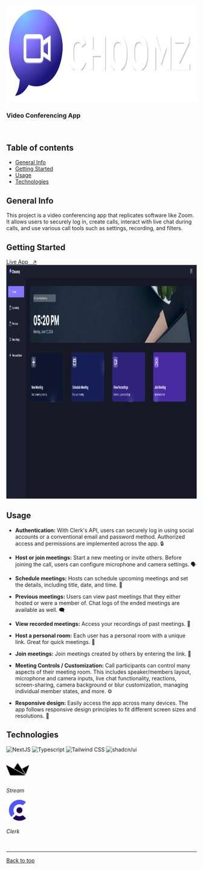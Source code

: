 # <img src="./public/icons/choomz-logo.svg" width="835" height="251">
### Video Conferencing App

<br>

## Table of contents
- [General Info](#general-info)
- [Getting Started](#getting-started)
- [Usage](#usage)
- [Technologies](#technologies)


## General Info
This project is a video conferencing app that replicates software like Zoom. It allows users to securely log in, create calls, interact with live chat during calls, and use various call tools such as settings, recording, and filters.

## Getting Started
<a href="https://video-conference-clone.vercel.app/" target="_blank" rel="noopener noreferrer">
  Live App &nbsp; ↗️
</a>

<br>

<img src="./public/images/readme-home-page.png" width="1280" height="617">

## Usage
* **Authentication:** With Clerk's API, users can securely log in using social accounts or a conventional email and password method. Authorized access and permissions are implemented across the app. 🔒

* **Host or join meetings:** Start a new meeting or invite others. Before joining the call, users can configure microphone and camera settings. 🗣️

* **Schedule meetings:** Hosts can schedule upcoming meetings and set the details, including title, date, and time. 📅

* **Previous meetings:** Users can view past meetings that they either hosted or were a member of. Chat logs of the ended meetings are available as well. 🗨️ 

* **View recorded meetings:** Access your recordings of past meetings. 🔴

* **Host a personal room:** Each user has a personal room with a unique link. Great for quick meetings. 🔄

* **Join meetings:** Join meetings created by others by entering the link. 🤝

* **Meeting Controls / Customization:** Call participants can control many aspects of their meeting room. This includes speaker/members layout, microphone and camera inputs, live chat functionality, reactions, screen-sharing, camera background or blur customization, managing individual member states, and more. ⚙️

* **Responsive design:** Easily access the app across many devices. The app follows responsive design principles to fit different screen sizes and resolutions. 📱

## Technologies
<div>

  ![NextJS](https://img.shields.io/badge/next%20js-000000?style=for-the-badge&logo=nextdotjs&logoColor=white)
  ![Typescript](https://img.shields.io/badge/TypeScript-007ACC?style=for-the-badge&logo=typescript&logoColor=white)
  ![Tailwind CSS](https://img.shields.io/badge/Tailwind_CSS-38B2AC?style=for-the-badge&logo=tailwind-css&logoColor=white)
  ![shadcn/ui](https://img.shields.io/badge/shadcn%2Fui-000000?style=for-the-badge&logo=shadcnui&logoColor=white)
</div>
  
  <a href="https://getstream.io/" target="_blank" rel="noopener noreferrer">
    <img src="./public/icons/stream-io.svg" width="60" height="60">
  </a>
  
  *Stream*

  <a href="https://clerk.com/" target="_blank" rel="noopener noreferrer">
    <img src="./public/icons/clerk.svg" width="60" height="60">
  </a>

  *Clerk*

<br><hr>

[Back to top](#video-conferencing-app)